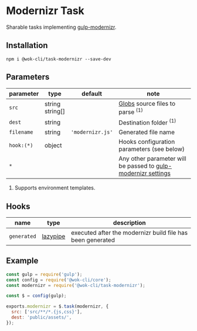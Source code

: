 # Modernizr Task

Sharable tasks implementing [gulp-modernizr](https://www.npmjs.com/package/gulp-modernizr).

## Installation

```
npm i @wok-cli/task-modernizr --save-dev
```

## Parameters

| parameter  | type               | default          | note                                                               |
| ---------- | ------------------ | ---------------- | ------------------------------------------------------------------ |
| `src`      | string<br>string[] |                  | [Globs][1] source files to parse <sup>(1)</sup>                    |
| `dest`     | string             |                  | Destination folder <sup>(1)</sup>                                  |
| `filename` | string             | `'modernizr.js'` | Generated file name                                                |
| `hook:(*)` | object             |                  | Hooks configuration parameters (see below)                         |
| `*`        |                    |                  | Any other parameter will be passed to [gulp-modernizr settings][2] |

1. Supports environment templates.

[1]: https://gulpjs.com/docs/en/api/concepts#globs
[2]: https://www.npmjs.com/package/gulp-modernizr#settings

## Hooks

| name        | type          | description                                                |
| ----------- | ------------- | ---------------------------------------------------------- |
| `generated` | [lazypipe][2] | executed after the modernizr build file has been generated |

[2]: https://github.com/OverZealous/lazypipe

## Example

```js
const gulp = require('gulp');
const config = require('@wok-cli/core');
const modernizr = require('@wok-cli/task-modernizr');

const $ = config(gulp);

exports.modernizr = $.task(modernizr, {
  src: ['src/**/*.{js,css}'],
  dest: 'public/assets/',
});
```
